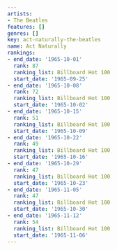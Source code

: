 ```yaml
---
artists:
- The Beatles
features: []
genres: []
key: act-naturally-the-beatles
name: Act Naturally
rankings:
- end_date: '1965-10-01'
  rank: 87
  ranking_list: Billboard Hot 100
  start_date: '1965-09-25'
- end_date: '1965-10-08'
  rank: 72
  ranking_list: Billboard Hot 100
  start_date: '1965-10-02'
- end_date: '1965-10-15'
  rank: 51
  ranking_list: Billboard Hot 100
  start_date: '1965-10-09'
- end_date: '1965-10-22'
  rank: 49
  ranking_list: Billboard Hot 100
  start_date: '1965-10-16'
- end_date: '1965-10-29'
  rank: 47
  ranking_list: Billboard Hot 100
  start_date: '1965-10-23'
- end_date: '1965-11-05'
  rank: 47
  ranking_list: Billboard Hot 100
  start_date: '1965-10-30'
- end_date: '1965-11-12'
  rank: 54
  ranking_list: Billboard Hot 100
  start_date: '1965-11-06'
---
```


